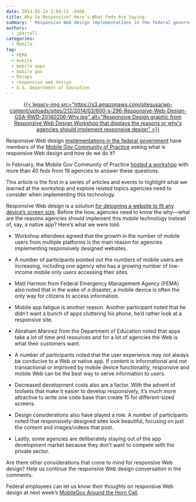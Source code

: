 ```yaml
---
date: 2014-03-24 2:04:51 -0400
title: Why Go Responsive? Here’s What Feds Are Saying
summary: ' Responsive Web design implementations in the federal government have members of the Mobile Gov Community of Practice asking what is responsive Web design and how do we do it? In February, the'
authors:
  - jparcell
categories:
  - Mobile
tag:
  - FEMA
  - mobile
  - mobile apps
  - mobile gov
  - Recaps
  - responsive web design
  - U.S. Department of Education
---
```


<p dir="ltr" style="text-align: center">
  <a href="https://s3.amazonaws.com/sitesusa/wp-content/uploads/sites/212/2014/03/GSA-RWD-20140206-Why.jpg">{{< legacy-img src="https://s3.amazonaws.com/sitesusa/wp-content/uploads/sites/212/2014/03/600-x-296-Responsive-Web-Design-GSA-RWD-20140206-Why.jpg" alt="Responsive Design graphic from Responsive Web Design Workshop that displays the reasons or why's agencies should implement responsive design" >}}</a>
</p>

<p dir="ltr">
  Responsive Web design <a title="Responsive Web Design" href="https://www.WHATEVER/tag/responsive-web-design/">implementations in the federal government</a> have members of the <a title="Mobile" href="https://www.WHATEVER/communities/mobile/">Mobile Gov Community of Practice</a> asking what is responsive Web design and how do we do it?
</p>

<p dir="ltr">
  In February, the Mobile Gov Community of Practice <a title="Responsive Web Design Workshop: Why, How and What’s Next?" href="https://www.WHATEVER/2014/01/30/responsive-web-design-workshop-why-how-and-whats-next/">hosted a workshop</a> with more than 40 feds from 19 agencies to answer these questions.
</p>

<p dir="ltr">
  This article is the first in a series of articles and events to highlight what we learned at the workshop and explore related topics agencies need to consider when implementing this technology.
</p>

<p dir="ltr">
  Responsive Web design is a solution <a title="Responsive Design Overview, Resources and Tools" href="https://www.WHATEVER/2013/06/11/responsive-design/">for designing a website to fit any device&#8217;s screen size</a>. Before the how, agencies need to know the why—what are the reasons agencies should implement this mobile technology instead of, say, a native app? Here’s what we were told:
</p>

  * <p dir="ltr">
      Workshop attendees agreed that the growth in the number of mobile users from multiple platforms is the main reason for agencies implementing responsively designed websites.
    </p>

  * <p dir="ltr">
      A number of participants pointed out the numbers of mobile users are increasing, including one agency who has a growing number of low-income mobile only users accessing their sites.
    </p>

  * <p dir="ltr">
      Matt Harmon from Federal Emergency Management Agency (FEMA) also noted that in the wake of a disaster, a mobile device is often the only way for citizens to access information.
    </p>

  * <p dir="ltr">
      Mobile app fatigue is another reason. Another participant noted that he didn&#8217;t want a bunch of apps cluttering his phone, he&#8217;d rather look at a responsive site.
    </p>

  * <p dir="ltr">
      Abraham Marinez from the Department of Education noted that apps take a lot of time and resources and for a lot of agencies the Web is what their customers want.
    </p>

  * <p dir="ltr">
      A number of participants noted that the user experience may not always be conducive to a Web or native app. If content is informational and not transactional or improved by mobile device functionality, responsive and mobile Web can be the best way to serve information to users.
    </p>

  * <p dir="ltr">
      Decreased development costs also are a factor. With the advent of toolsets that make it easier to develop responsively, it&#8217;s much more attractive to write one code base than create 15 for different-sized screens.
    </p>

  * <p dir="ltr">
      Design considerations also have played a role. A number of participants noted that responsively-designed sites look beautiful, focusing on just the content and images/videos that post.
    </p>

  * <p dir="ltr">
      Lastly, some agencies are deliberately staying out of the app development market because they don&#8217;t want to compete with the private sector.
    </p>

<p dir="ltr">
  Are there other considerations that come to mind for responsive Web design? Help us continue the responsive Web design conversation in the comments.
</p>

<p dir="ltr">
  Federal employees can let us know their thoughts on responsive Web design at next week’s <a href="https://www.WHATEVER/event/april-mobile-around-the-horn-call/">MobileGov Around the Horn Call</a>.
</p>